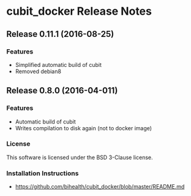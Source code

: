 # cubit_docker Release Notes

## Release 0.11.1 (2016-08-25)

### Features

* Simplified automatic build of cubit
* Removed debian8


## Release 0.8.0 (2016-04-011)

### Features

* Automatic build of cubit
* Writes compilation to disk again (not to docker image)

### License

This software is licensed under the BSD 3-Clause license.

### Installation Instructions

* https://github.com/bihealth/cubit_docker/blob/master/README.md
